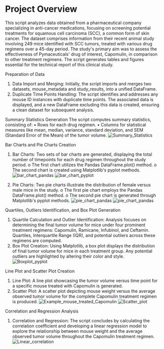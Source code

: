 # Project Overview
This script analyzes data obtained from a pharmaceutical company specializing in anti-cancer medications, focusing on screening potential treatments for squamous cell carcinoma (SCC), a common form of skin cancer. The dataset comprises information from their recent animal study involving 249 mice identified with SCC tumors, treated with various drug regimens over a 45-day period. The study's primary aim was to assess the effectiveness of Pymaceuticals' drug of interest, Capomulin, in comparison to other treatment regimens. The script generates tables and figures essential for the technical report of this clinical study.

Preparation of Data
1.	Data Import and Merging: Initially, the script imports and merges two datasets, mouse_metadata and study_results, into a unified DataFrame.
2.	Duplicate Time Points Handling: The script identifies and addresses any mouse ID instances with duplicate time points. The associated data is displayed, and a new DataFrame excluding this data is created, ensuring a clean dataset for subsequent analysis.

Summary Statistics Generation
The script computes summary statistics, consisting of:
•	Rows for each drug regimen.
•	Columns for statistical measures like mean, median, variance, standard deviation, and SEM (Standard Error of the Mean) of the tumor volume.
![Summary_Statistics](https://github.com/MarcoN16/Data_Visualization_challenge/assets/150491559/69f305b1-6e1b-4e04-9937-4c443bbf393d)

Bar Charts and Pie Charts Creation
1.	Bar Charts: Two sets of bar charts are generated, displaying the total number of timepoints for each drug regimen throughout the study period.
o	The first chart utilizes the Pandas DataFrame.plot() method.
o	The second chart is created using Matplotlib's pyplot methods.
![bar_chart_pandas](https://github.com/MarcoN16/Data_Visualization_challenge/assets/150491559/153f968f-d9ce-45d0-a2c7-599dca9dcfb3)
![bar_chart_pyplot](https://github.com/MarcoN16/Data_Visualization_challenge/assets/150491559/b5762b88-dd09-4f3d-8a93-4437cdb263e2)

2.	Pie Charts: Two pie charts illustrate the distribution of female versus male mice in the study.
o	The first pie chart employs the Pandas DataFrame.plot() method.
o	The second pie chart is generated through Matplotlib's pyplot methods.
![pie_chart_pandas](https://github.com/MarcoN16/Data_Visualization_challenge/assets/150491559/092ce00f-f334-4c24-b52a-e4c9d267eea4)
![pie_chart_pandas](https://github.com/MarcoN16/Data_Visualization_challenge/assets/150491559/aa4f843b-1d9f-4454-93f0-6fd2403e0528)


Quartiles, Outliers Identification, and Box Plot Generation
1.	Quartile Calculation and Outlier Identification: Analysis focuses on determining the final tumor volume for mice under four prominent treatment regimens: Capomulin, Ramicane, Infubinol, and Ceftamin. Quartiles, Interquartile Range (IQR), and potential outliers across these regimens are computed.
2.	Box Plot Creation: Using Matplotlib, a box plot displays the distribution of final tumor volume for mice in each treatment group. Any potential outliers are highlighted by altering their color and style.
![Boxplot_pyplot](https://github.com/MarcoN16/Data_Visualization_challenge/assets/150491559/d38b5eb3-6034-4527-83f6-928a76372b85)


Line Plot and Scatter Plot Creation
1.	Line Plot: A line plot showcasing the tumor volume versus time point for a specific mouse treated with Capomulin is generated.
2.	Scatter Plot: A scatter plot depicting mouse weight versus the average observed tumor volume for the complete Capomulin treatment regimen is produced.
![Example_mouse_treated_Capomulin](https://github.com/MarcoN16/Data_Visualization_challenge/assets/150491559/b991b9be-46e3-4803-88da-67e8ff9e4b24)
![Scatter_plot](https://github.com/MarcoN16/Data_Visualization_challenge/assets/150491559/d6c2f431-a747-4c8b-9fe6-b03e20f39b40)

 
Correlation and Regression Analysis
1.	Correlation and Regression: The script concludes by calculating the correlation coefficient and developing a linear regression model to explore the relationship between mouse weight and the average observed tumor volume throughout the Capomulin treatment regimen.
![Linear_correlation](https://github.com/MarcoN16/Data_Visualization_challenge/assets/150491559/b411fe80-43e8-417c-bf62-80931e849566)

